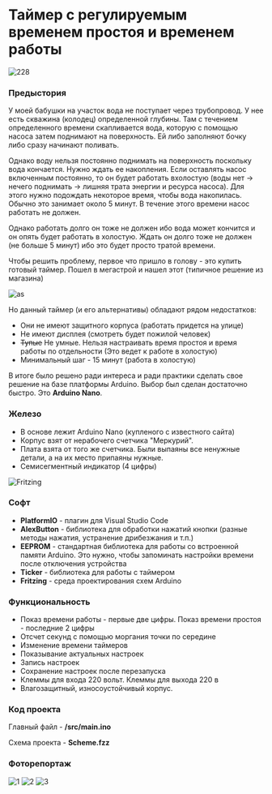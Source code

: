 # Таймер с регулируемым временем простоя и временем работы

![228](https://i.imgur.com/PvdL2hR.jpg)

### Предыстория

У моей бабушки на участок вода не поступает через трубопровод. У нее есть скважина (колодец) определенной глубины. Там с течением определенного времени скапливается вода, которую с помощью насоса затем поднимают на поверхность. Ей либо заполняют бочку либо сразу начинают поливать.

Однако воду нельзя постоянно поднимать на поверхность поскольку вода кончается. Нужно ждать ее накопления. Если оставлять насос включенным постоянно, то он будет работать вхолостую (воды нет -> нечего поднимать -> лишняя трата энергии и ресурса насоса). Для этого нужно подождать некоторое время, чтобы вода накопилась. Обычно это занимает около 5 минут. В течение этого времени насос работать не должен.

Однако работать долго он тоже не должен ибо вода может кончится и он опять будет работать в холостую. Ждать он долго тоже не должен (не больше 5 минут) ибо это будет просто тратой времени.

Чтобы решить проблему, первое что пришло в голову - это купить готовый таймер. Пошел в мегастрой и нашел этот (типичное решение из магазина)

![as](https://avatars.mds.yandex.net/get-mpic/1750349/img_id6228458550028284933.jpeg/orig)

Но данный таймер (и его альтернативы) обладают рядом недостатков:
- Они не имеют защитного корпуса (работать придется на улице)
- Не имеют дисплея (смотреть будет пожилой человек)
- ~~Тупые~~ Не умные. Нельзя настраивать время простоя и время работы по отдельности (Это ведет к работе в холостую)
- Минимальный шаг - 15 минут (работа в холостую)

В итоге было решено ради интереса и ради практики сделать свое решение на базе платформы Arduino. Выбор был сделан достаточно быстро. Это **Arduino Nano**.

### Железо

- В основе лежит Arduino Nano (купленого с известного сайта)
- Корпус взят от нерабочего счетчика "Меркурий".
- Плата взята от того же счетчика. Были выпаяны все ненужные детали, а на их место припаяны нужные.
- Семисегментный индикатор (4 цифры)

![Fritzing](https://i.imgur.com/tlMhouo.png)

### Софт

- **PlatformIO** - плагин для Visual Studio Code
- **AlexButton** - библиотека для обработки нажатий кнопки (разные методы нажатия, устранение дрибезжания и т.п.)
- **EEPROM** - стандартная библиотека для работы со встроенной памяти Arduino. Это нужно, чтобы запоминать настройки времени после отключения устройства
- **Ticker** - библиотека для работы с таймером
- **Fritzing** - среда проектирования схем Arduino

### Функциональность

- Показ времени работы - первые две цифры. Показ времени простоя - последние 2 цифры
- Отсчет секунд с помощью моргания точки по середине
- Изменение времени таймеров
- Показывание актуальных настроек
- Запись настроек
- Сохранение настроек после перезапуска
- Клеммы для входа 220 вольт. Клеммы для выхода 220 в
- Влагозащитный, износоустойчивый корпус.

### Код проекта

Главный файл - **/src/main.ino**

Схема проекта - **Scheme.fzz**

### Фоторепортаж
![1](https://i.imgur.com/44Qf9qH.jpg)
![2](https://i.imgur.com/59j7GTK.jpg)
![3](https://i.imgur.com/UpgnU1Q.jpg?1)

